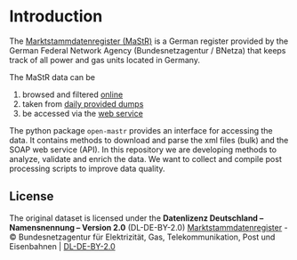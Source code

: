 # Introduction


The [Marktstammdatenregister (MaStR)](https://www.marktstammdatenregister.de/MaStR) is a German register 
provided by the German Federal Network Agency (Bundesnetzagentur / BNetza) that keeps track of all power and gas units located in Germany.

The MaStR data can be
 
  1. browsed and filtered [online](https://www.marktstammdatenregister.de/MaStR)
  1. taken from [daily provided dumps](https://www.marktstammdatenregister.de/MaStR/Datendownload)
  1. be accessed via the [web service](https://www.marktstammdatenregister.de/MaStRHilfe/subpages/webdienst.html)

The python package `open-mastr` provides an interface for accessing the data. 
It contains methods to download and parse the xml files (bulk) and the SOAP web service (API).
In this repository we are developing methods to analyze, validate and enrich the data.
We want to collect and compile post processing scripts to improve data quality.

## License
The original dataset is licensed under the **Datenlizenz Deutschland – Namensnennung – Version 2.0** (DL-DE-BY-2.0)
[Marktstammdatenregister](https://www.marktstammdatenregister.de/MaStR) - © Bundesnetzagentur für Elektrizität, Gas, Telekommunikation, Post und Eisenbahnen | [DL-DE-BY-2.0](https://www.govdata.de/dl-de/by-2-0)